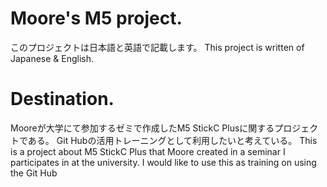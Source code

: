 # Moore's M5 project.
このプロジェクトは日本語と英語で記載します。
This project is written of Japanese & English.

# Destination.
Mooreが大学にて参加するゼミで作成したM5 StickC Plusに関するプロジェクトである。
Git Hubの活用トレーニングとして利用したいと考えている。
This is a project about M5 StickC Plus that Moore created in a seminar I participates in at the university.
I would like to use this as training on using the Git Hub